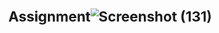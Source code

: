 # Assignment![Screenshot (131)](https://github.com/kiransatdive/Assignment/assets/98806225/b11de4b7-855b-4b6e-a5ee-18f6db09b7b1)
